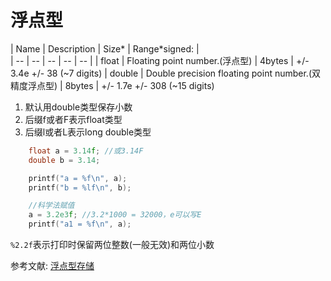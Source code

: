 # 浮点型
|	Name	|	Description	|	Size*	|	Range*signed: 	|	
|	--	|	--	|	--	|	--	|	--	|
|	float	|	Floating point number.(浮点型)	|	4bytes	|	+/- 3.4e +/- 38 (~7 digits)
|	double	|	Double precision floating point number.(双精度浮点型)	|	8bytes	|	+/- 1.7e +/- 308 (~15 digits)

1. 默认用double类型保存小数
2. 后缀f或者F表示float类型
3. 后缀l或者L表示long double类型

```c
	float a = 3.14f; //或3.14F
	double b = 3.14;

	printf("a = %f\n", a);
	printf("b = %lf\n", b);

	//科学法赋值
	a = 3.2e3f; //3.2*1000 = 32000，e可以写E
	printf("a1 = %f\n", a);
```
`%2.2f`表示打印时保留两位整数(一般无效)和两位小数


参考文献:
[浮点型存储](https://www.cnblogs.com/zhugehq/p/5918599.html)